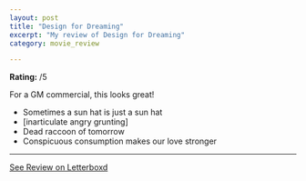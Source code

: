 ```yaml
---
layout: post
title: "Design for Dreaming"
excerpt: "My review of Design for Dreaming"
category: movie_review

---
```


**Rating:** /5

For a GM commercial, this looks great!

* Sometimes a sun hat is just a sun hat
* [inarticulate angry grunting]
* Dead raccoon of tomorrow
* Conspicuous consumption makes our love stronger

<hr>

[See Review on Letterboxd](https://boxd.it/5hNidt)
